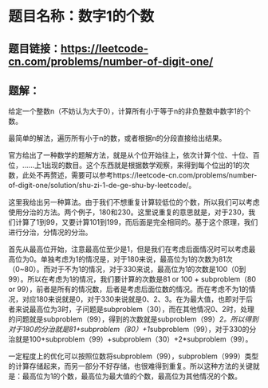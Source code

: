 # 题目名称：数字1的个数

## 题目链接：https://leetcode-cn.com/problems/number-of-digit-one/


## 题解：

给定一个整数n（不妨认为大于0），计算所有小于等于n的非负整数中数字1的个数。

最简单的解法，遍历所有小于n的数，或者根据n的分段直接给出结果。

官方给出了一种数学的题解方法，就是从个位开始往上，依次计算个位、十位、百位，......上1出现的数目。这个东西就是根据数学观察，来得到每个位出的1的次数，此处不再赘述，需要可以参考https://leetcode-cn.com/problems/number-of-digit-one/solution/shu-zi-1-de-ge-shu-by-leetcode/。

这里我给出另一种算法。由于我们不想重复计算较低位的个数，所以我们可以考虑使用分治的方法。两个例子，180和230。这里说重复的意思就是，对于230，我们计算了1到99，又要计算101到199，而后面是完全相同的。基于这个原理，我们进行分治，分情况的分治。

首先从最高位开始，注意最高位至少是1，但是我们在考虑后面情况时可以考虑最高位为0。单独考虑为1的情况是，对于180来说，最高位为1的次数为81次（0~80）。而对于不为1的情况，对于330来说，最高位为1的次数是100（0到99）。所以在考虑为1的情况，我们要计算的次数是81 or 100 + subproblem（80 or 99），前者是所有的情况数，后者是考虑后面位数的情况。而在考虑不为1的情况，对应180来说就是0，对于330来说就是0、2、3。在为最大值，也即对于后者来说最高位为3时，子问题是subproblem（30），而在其他情况0、2时，处理的问题就是subproblem（99），得到的次数就是subproblem（99）*2。所以得到对于180的分治就是81+subproblem（80）+1*subproblem（99），对于330的分治就是100+subproblem（99）+subproblem（30）+2*subproblem（99）。

一定程度上的优化可以按照位数将subproblem（99），subproblem（999）类型的计算存储起来，而另一部分不好存储，也很难得到重复。所以这种方法的关键就是：最高位为1的个数，最高位为最大值的个数，最高位为其他情况的个数。